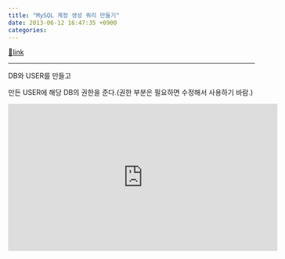 ```yaml
---
title: "MySQL 계정 생성 쿼리 만들기"
date: 2013-06-12 16:47:35 +0900
categories: 
---
```

[🔗link](http://www.mins01.com/mh/tech/read/838)
***


DB와 USER를 만들고

만든 USER에 해당 DB의 권한을 준다.(권한 부분은 필요하면 수정해서 사용하기 바람.)

<iframe frameborder="0" height="300" src="http://www.mins01.com/web_work/doc/mysql/createUser/createUser.html" style="border-width: 0px;" width="550"></iframe>


